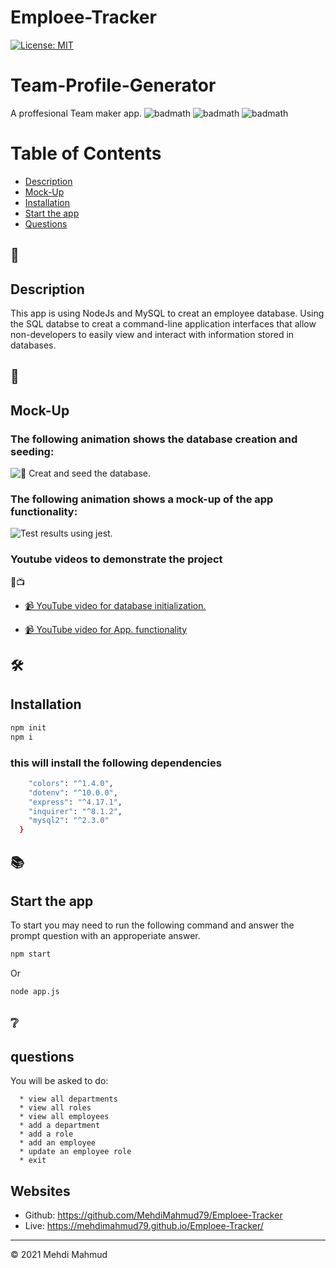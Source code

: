 # Emploee-Tracker

[![License: MIT](https://img.shields.io/badge/License-MIT-yellow.svg)](https://opensource.org/licenses/MIT)

# Team-Profile-Generator
A proffesional Team maker app.
![badmath](https://img.shields.io/github/issues/MehdiMahmud79/Emploee-Tracker)
![badmath](https://img.shields.io/github/forks/MehdiMahmud79/Emploee-Tracker)
![badmath](https://img.shields.io/github/stars/MehdiMahmud79/Emploee-Tracker)

# Table of Contents 

* [Description](#description)
* [Mock-Up](#🚀)
* [Installation](#installation)
* [Start the app](#📚)
* [Questions](#❔)



## 📝
## Description 
  This app is using NodeJs and MySQL to creat an employee database. Using the SQL databse to creat a command-line application interfaces that allow non-developers to easily view and interact with information stored in databases.

## 🚀
## Mock-Up

### The following animation shows the database creation and seeding:

![📸 Creat and seed the database.](./assets/screenSQL.gif)

### The following animation shows a mock-up of the app functionality:

![Test results using jest.](./assets/screen.gif)

### Youtube videos to demonstrate the project
🔴📺

* [📹 YouTube video for database initialization.](https://youtu.be/Hnvr95poxaM)

* [📹 YouTube video for App. functionality](https://youtu.be/GAW5mXXebig)

## 🛠️ 
##  Installation
```bash
npm init
npm i
```

### this will install the following dependencies 
```bash
    "colors": "^1.4.0",
    "dotenv": "^10.0.0",
    "express": "^4.17.1",
    "inquirer": "^8.1.2",
    "mysql2": "^2.3.0"
  }

```

## 📚
## Start the app

  To start you may need to run the following command and answer the prompt question with an approperiate answer.

```bash
npm start
```
Or

```bash
node app.js
```
## ❔
## questions
You will be asked to do:
```
  * view all departments
  * view all roles
  * view all employees 
  * add a department
  * add a role
  * add an employee
  * update an employee role
  * exit

```
## Websites
* Github: https://github.com/MehdiMahmud79/Emploee-Tracker
* Live: https://mehdimahmud79.github.io/Emploee-Tracker/



---
© 2021 Mehdi Mahmud
